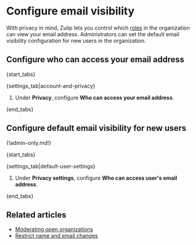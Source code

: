 # Configure email visibility

With privacy in mind, Zulip lets you control which
[roles](/help/roles-and-permissions) in the organization can view your email
address. Administrators can set the default email visibility configuration
for new users in the organization.

## Configure who can access your email address

{start_tabs}

{settings_tab|account-and-privacy}

1. Under **Privacy**, configure **Who can access your email address**.

{end_tabs}

## Configure default email visibility for new users

{!admin-only.md!}

{start_tabs}

{settings_tab|default-user-settings}

1. Under **Privacy settings**, configure **Who can access user's email address**.

{end_tabs}

## Related articles

* [Moderating open organizations](/help/moderating-open-organizations)
* [Restrict name and email changes](/help/restrict-name-and-email-changes)
